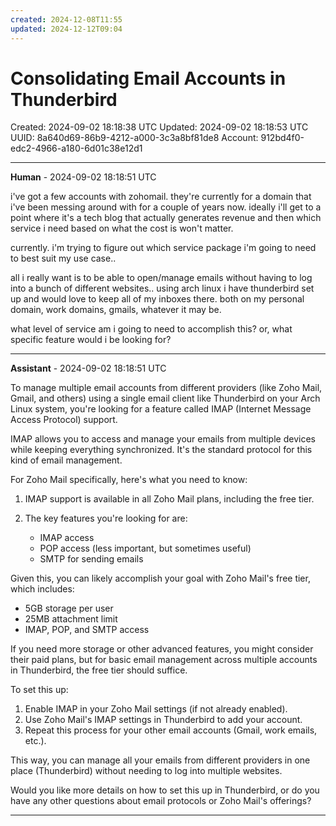 ```yaml
---
created: 2024-12-08T11:55
updated: 2024-12-12T09:04
---
```

# Consolidating Email Accounts in Thunderbird

Created: 2024-09-02 18:18:38 UTC
Updated: 2024-09-02 18:18:53 UTC
UUID: 8a640d69-86b9-4212-a000-3c3a8bf81de8
Account: 912bd4f0-edc2-4966-a180-6d01c38e12d1

---

**Human** - 2024-09-02 18:18:51 UTC

i've got a few accounts with zohomail. they're currently for a domain that i've been messing around with for a couple of years now. ideally i'll get to a point where it's a tech blog that actually generates revenue and then which service i need based on what the cost is won't matter. 

currently. i'm trying to figure out which service package i'm going to need to best suit my use case.. 

all i really want is to be able to open/manage emails without having to log into a bunch of different websites.. using arch linux i have thunderbird set up and would love to keep all of my inboxes there. both on my personal domain, work domains, gmails, whatever it may be. 

what level of service am i going to need to accomplish this? or, what specific feature would i be looking for?

---

**Assistant** - 2024-09-02 18:18:51 UTC

 To manage multiple email accounts from different providers (like Zoho Mail, Gmail, and others) using a single email client like Thunderbird on your Arch Linux system, you're looking for a feature called IMAP (Internet Message Access Protocol) support.

IMAP allows you to access and manage your emails from multiple devices while keeping everything synchronized. It's the standard protocol for this kind of email management.

For Zoho Mail specifically, here's what you need to know:

1. IMAP support is available in all Zoho Mail plans, including the free tier.

2. The key features you're looking for are:
   - IMAP access
   - POP access (less important, but sometimes useful)
   - SMTP for sending emails

Given this, you can likely accomplish your goal with Zoho Mail's free tier, which includes:
- 5GB storage per user
- 25MB attachment limit
- IMAP, POP, and SMTP access

If you need more storage or other advanced features, you might consider their paid plans, but for basic email management across multiple accounts in Thunderbird, the free tier should suffice.

To set this up:

1. Enable IMAP in your Zoho Mail settings (if not already enabled).
2. Use Zoho Mail's IMAP settings in Thunderbird to add your account.
3. Repeat this process for your other email accounts (Gmail, work emails, etc.).

This way, you can manage all your emails from different providers in one place (Thunderbird) without needing to log into multiple websites.

Would you like more details on how to set this up in Thunderbird, or do you have any other questions about email protocols or Zoho Mail's offerings?

---

